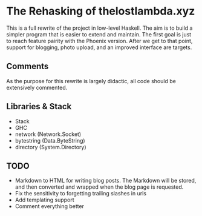 # The Rehasking of thelostlambda.xyz
This is a full rewrite of the project in low-level Haskell.
The aim is to build a simpler program that is easier to extend and maintain. The
first goal is just to reach feature pairity with the Phoenix version. After we
get to that point, support for blogging, photo upload, and an improved interface
are targets.

## Comments
As the purpose for this rewrite is largely didactic, all code should be
extensively commented.

## Libraries & Stack
  - Stack
  - GHC
  - network (Network.Socket)
  - bytestring (Data.ByteString)
  - directory (System.Directory)

## TODO
  - Markdown to HTML for writing blog posts. The Markdown will be stored, and
  then converted and wrapped when the blog page is requested.
  - Fix the sensitivity to forgetting trailing slashes in urls
  - Add templating support
  - Comment everything better